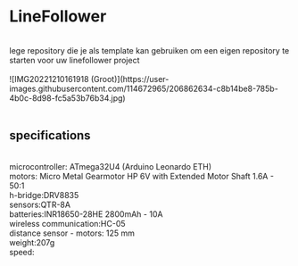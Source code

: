# LineFollower
<br />
lege repository die je als template kan gebruiken om een eigen repository te starten voor uw linefollower project
<br />
<br />
![IMG20221210161918 (Groot)](https://user-images.githubusercontent.com/114672965/206862634-c8b14be8-785b-4b0c-8d98-fc5a53b76b34.jpg)
<br />
<br />
  
## specifications
<br />
microcontroller: ATmega32U4 (Arduino Leonardo ETH)
<br />
motors: Micro Metal Gearmotor HP 6V with Extended Motor Shaft 1.6A - 50:1
<br />
h-bridge:DRV8835
<br />
sensors:QTR-8A
<br />
batteries:INR18650-28HE 2800mAh - 10A
<br />
wireless communication:HC-05
<br />
distance sensor - motors: 125 mm
<br />
weight:207g
<br />
speed: 
<br />
